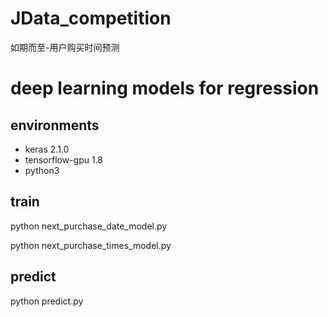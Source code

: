 # JData_competition
如期而至-用户购买时间预测

# deep learning models for regression

## environments
- keras 2.1.0
- tensorflow-gpu 1.8
- python3 

## train
python next_purchase_date_model.py

python next_purchase_times_model.py

## predict
python predict.py
